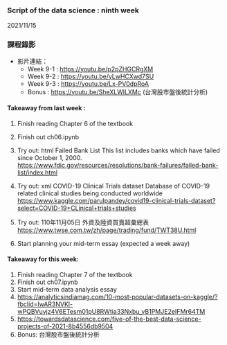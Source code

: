 ### Script of the data science : ninth week 
2021/11/15

### 課程錄影
* 影片連結： 
  * Week 9-1 : https://youtu.be/p2pZHGCRgXM
  * Week 9-2 : https://youtu.be/yLwHCXwd7SU
  * Week 9-3 : https://youtu.be/Lx-PV0dpRoA
  * Bonus    : https://youtu.be/SheXLWlLXMc (台灣股市盤後統計分析)


#### Takeaway from last week :
1.	Finish reading Chapter 6 of the textbook

2.	Finish out ch06.ipynb

3.	Try out: html
	Failed Bank List
	This list includes banks which have failed since October 1, 2000.
	https://www.fdic.gov/resources/resolutions/bank-failures/failed-bank-list/index.html

4.	Try out: xml
	COVID-19 Clinical Trials dataset
	Database of COVID-19 related clinical studies being conducted worldwide
	https://www.kaggle.com/parulpandey/covid19-clinical-trials-dataset?select=COVID-19+CLinical+trials+studies

5.	Try out: 110年11月05日 外資及陸資買賣超彙總表
	https://www.twse.com.tw/zh/page/trading/fund/TWT38U.html

6.	Start planning your mid-term essay (expected a week away)

#### Takeaway for this week:
1.	Finish reading Chapter 7 of the textbook
2.	Finish out ch07.ipynb
3.	Start mid-term data analysis essay
4.	https://analyticsindiamag.com/10-most-popular-datasets-on-kaggle/?fbclid=IwAR3NVKl-wPQBVuvjz4V6ETesm01pU8RWtia33Nxbu_vB1PMJE2eIFMr64TM 
5.	https://towardsdatascience.com/five-of-the-best-data-science-projects-of-2021-8b4556db9504 
6.	Bonus: 台灣股市盤後統計分析



